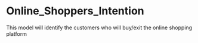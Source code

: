 # Online_Shoppers_Intention
This model will identify the customers who will buy/exit the online shopping platform 
